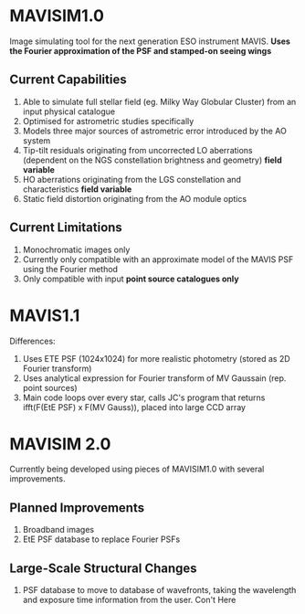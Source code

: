 # MAVISIM1.0
Image simulating tool for the next generation ESO instrument MAVIS. 
**Uses the Fourier approximation of the PSF and stamped-on seeing wings**

## Current Capabilities
1. Able to simulate full stellar field (eg. Milky Way Globular Cluster) from an input physical catalogue
2. Optimised for astrometric studies specifically
3. Models three major sources of astrometric error introduced by the AO system
  1. Tip-tilt residuals originating from uncorrected LO aberrations (dependent on the NGS constellation brightness and geometry) **field variable**
  2. HO aberrations originating from the LGS constellation and characteristics **field variable**
  3. Static field distortion originating from the AO module optics

## Current Limitations
1. Monochromatic images only
2. Currently only compatible with an approximate model of the MAVIS PSF using the Fourier method
3. Only compatible with input **point source catalogues only**

# MAVIS1.1
Differences:
1. Uses ETE PSF (1024x1024) for more realistic photometry (stored as 2D Fourier transform)
2. Uses analytical expression for Fourier transform of MV Gaussain (rep. point sources)
3. Main code loops over every star, calls JC's program that returns ifft(F(EtE PSF) x F(MV Gauss)), placed into large CCD array

# MAVISIM 2.0
Currently being developed using pieces of MAVISIM1.0 with several improvements.

## Planned Improvements
1. Broadband images
2. EtE PSF database to replace Fourier PSFs

## Large-Scale Structural Changes
1. PSF database to move to database of wavefronts, taking the wavelength and exposure time information from the user.
Con't Here
